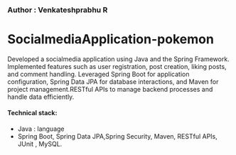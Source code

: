 ### Author : Venkateshprabhu R
# SocialmediaApplication-pokemon
Developed a socialmedia application using Java and the Spring Framework. Implemented features such as user registration, post creation, liking posts, and comment handling. Leveraged Spring Boot for application configuration, Spring Data JPA for database interactions, and Maven for project management.RESTful APIs to manage backend processes and handle data efficiently.

#### Technical stack:
- Java : language
-  Spring Boot, Spring Data JPA,Spring Security, Maven, RESTful APIs, JUnit , MySQL.
